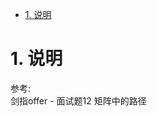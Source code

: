 <!-- TOC -->

- [1. 说明](#1-说明)

<!-- /TOC -->



<a id="markdown-1-说明" name="1-说明"></a>
# 1. 说明
参考:  
剑指offer - 面试题12 矩阵中的路径
 
